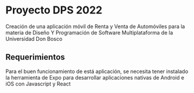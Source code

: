 # Proyecto DPS 2022
Creación de una aplicación móvil de Renta y Venta de Automóviles para la materia de Diseño Y Programación de Software Multiplataforma de la Universidad Don Bosco

## Requerimientos
Para el buen funcionamiento de está aplicación, se necesita tener instalado la herramienta de Expo para desarrollar aplicaciones nativas de Android e iOS con Javascript y React


